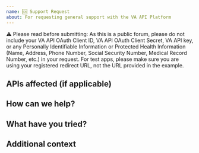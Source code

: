 ```yaml
---
name: 🆘 Support Request
about: For requesting general support with the VA API Platform
---
```


⚠️ Please read before submitting: As this is a public forum, please do not include your VA API OAuth Client ID, VA API OAuth Client Secret, VA API key, or any Personally Identifiable Information or Protected Health Information (Name, Address, Phone Number, Social Security Number, Medical Record Number, etc.) in your request. For test apps, please make sure you are using your registered redirect URL, not the URL provided in the example.


## APIs affected (if applicable)

<!-- Please list affected APIs. -->


## How can we help?

<!-- Describe what we can help you with. -->


## What have you tried?

<!-- Describe in detail what you have already tried. -->


## Additional context

<!-- Add any other context or screenshots here. -->
